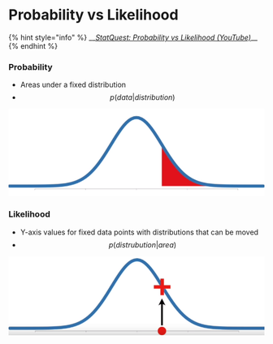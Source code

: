 # Probability vs Likelihood

{% hint style="info" %}
\_\_[_StatQuest: Probability vs Likelihood \(YouTube\)_](https://www.youtube.com/watch?v=pYxNSUDSFH4)\_\_
{% endhint %}

### Probability

* Areas under a fixed distribution
* $$p(data | distribution)$$

![Probability representation](../../.gitbook/assets/image%20%2816%29.png)

### Likelihood

* Y-axis values for fixed data points with distributions that can be moved
* $$p(distrubution | area)$$

![Likelihood representation](../../.gitbook/assets/image%20%2832%29.png)

